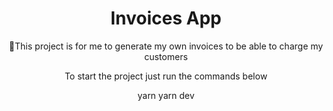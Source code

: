 <h1 align="center">Invoices App</h1>

<p align="center">📱This project is for me to generate my own invoices to be able to charge my customers</p>

<p align="center">To start the project just run the commands below</p>

<p display="flex" align="center">
  yarn 
  yarn dev
</p>

<br/>
